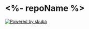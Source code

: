 # <%- repoName %>

[![Powered by skuba](https://img.shields.io/badge/🤿%20skuba-powered-009DC4)](https://github.com/SEEK-Jobs/skuba)

<!--

## Table of contents

- [Usage](#usage)
- [Design](#design)
- [Development](#development)
- [Support](#support)

## Usage

...

## Design

...

## Development

...

## Support

...

-->
